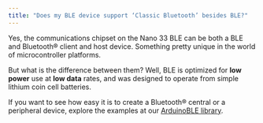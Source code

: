 ```yaml
---
title: "Does my BLE device support ‘Classic Bluetooth’ besides BLE?"
---
```


Yes, the communications chipset on the Nano 33 BLE can be both a BLE and Bluetooth® client and host device. Something pretty unique in the world of microcontroller platforms.

But what is the difference between them? Well, BLE is optimized for **low power** use at **low data** rates, and was designed to operate from simple lithium coin cell batteries.

If you want to see how easy it is to create a Bluetooth® central or a peripheral device, explore the examples at our [ArduinoBLE library](https://www.arduino.cc/en/Reference/ArduinoBLE).
